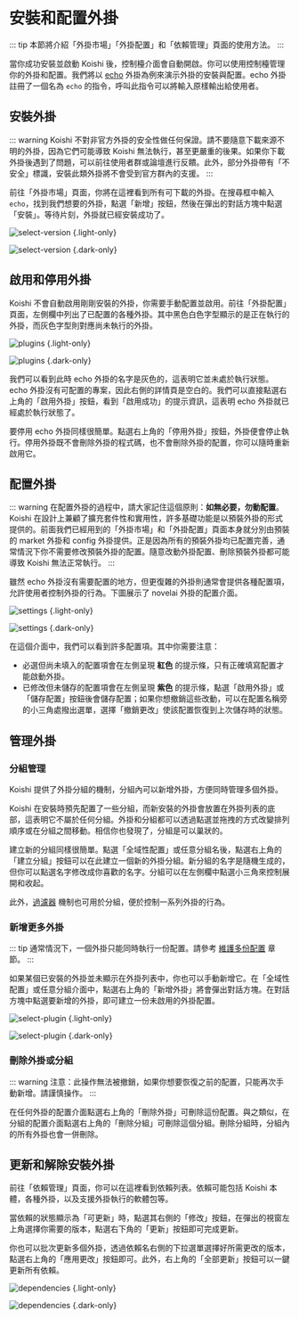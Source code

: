 # 安裝和配置外掛

::: tip
本節將介紹「外掛市場」「外掛配置」和「依賴管理」頁面的使用方法。
:::

當你成功安裝並啟動 Koishi 後，控制檯介面會自動開啟。你可以使用控制檯管理你的外掛和配置。我們將以 [echo](../../plugins/common/echo.md) 外掛為例來演示外掛的安裝與配置。echo 外掛註冊了一個名為 `echo` 的指令，呼叫此指令可以將輸入原樣輸出給使用者。

## 安裝外掛

::: warning
Koishi 不對非官方外掛的安全性做任何保證。請不要隨意下載來源不明的外掛，因為它們可能導致 Koishi 無法執行，甚至更嚴重的後果。如果你下載外掛後遇到了問題，可以前往使用者群或論壇進行反饋。此外，部分外掛帶有「不安全」標識，安裝此類外掛將不會受到官方群內的支援。
:::

前往「外掛市場」頁面，你將在這裡看到所有可下載的外掛。在搜尋框中輸入 `echo`，找到我們想要的外掛，點選「新增」按鈕，然後在彈出的對話方塊中點選「安裝」。等待片刻，外掛就已經安裝成功了。

![select-version](/manual/console/select-version.light.webp) {.light-only}

![select-version](/manual/console/select-version.dark.webp) {.dark-only}

## 啟用和停用外掛

Koishi 不會自動啟用剛剛安裝的外掛，你需要手動配置並啟用。前往「外掛配置」頁面，左側欄中列出了已配置的各種外掛。其中<span class="light-only">黑色</span><span class="dark-only">白色</span>字型顯示的是正在執行的外掛，而灰色字型則對應尚未執行的外掛。

![plugins](/manual/console/plugins.light.webp) {.light-only}

![plugins](/manual/console/plugins.dark.webp) {.dark-only}

我們可以看到此時 echo 外掛的名字是灰色的，這表明它並未處於執行狀態。echo 外掛沒有可配置的專案，因此右側的詳情頁是空白的。我們可以直接點選右上角的「啟用外掛」按鈕，看到「啟用成功」的提示資訊，這表明 echo 外掛就已經處於執行狀態了。

要停用 echo 外掛同樣很簡單。點選右上角的「停用外掛」按鈕，外掛便會停止執行。停用外掛既不會刪除外掛的程式碼，也不會刪除外掛的配置，你可以隨時重新啟用它。

## 配置外掛

::: warning
在配置外掛的過程中，請大家記住這個原則：**如無必要，勿動配置**。Koishi 在設計上兼顧了擴充套件性和實用性，許多基礎功能是以預裝外掛的形式提供的。前面我們已經用到的「外掛市場」和「外掛配置」頁面本身就分別由預裝的 market 外掛和 config 外掛提供。正是因為所有的預裝外掛均已配置完善，通常情況下你不需要修改預裝外掛的配置。隨意改動外掛配置、刪除預裝外掛都可能導致 Koishi 無法正常執行。
:::

雖然 echo 外掛沒有需要配置的地方，但更復雜的外掛則通常會提供各種配置項，允許使用者控制外掛的行為。下圖展示了 novelai 外掛的配置介面。

![settings](/manual/console/settings.light.webp) {.light-only}

![settings](/manual/console/settings.dark.webp) {.dark-only}

在這個介面中，我們可以看到許多配置項。其中你需要注意：

- 必選但尚未填入的配置項會在左側呈現 <span style="font-weight: bold; color: var(--vp-c-red-light)">紅色</span> 的提示條，只有正確填寫配置才能啟動外掛。
- 已修改但未儲存的配置項會在左側呈現 <span style="font-weight: bold; color: var(--vp-c-brand)">紫色</span> 的提示條，點選「啟用外掛」或「儲存配置」按鈕後會儲存配置；如果你想撤銷這些改動，可以在配置名稱旁的小三角處撥出選單，選擇「撤銷更改」使該配置恢復到上次儲存時的狀態。

## 管理外掛

### 分組管理

Koishi 提供了外掛分組的機制，分組內可以新增外掛，方便同時管理多個外掛。

Koishi 在安裝時預先配置了一些分組，而新安裝的外掛會放置在外掛列表的底部，這表明它不屬於任何分組。外掛和分組都可以透過點選並拖拽的方式改變排列順序或在分組之間移動。相信你也發現了，分組是可以巢狀的。

建立新的分組同樣很簡單。點選「全域性配置」或任意分組名後，點選右上角的「建立分組」按鈕可以在此建立一個新的外掛分組。新分組的名字是隨機生成的，但你可以點選名字修改成你喜歡的名字。分組可以在左側欄中點選小三角來控制展開和收起。

此外，[過濾器](../usage/filter.md) 機制也可用於分組，便於控制一系列外掛的行為。

### 新增更多外掛

::: tip
通常情況下，一個外掛只能同時執行一份配置。請參考 [維護多份配置](../recipe/multiple.md) 章節。
:::

如果某個已安裝的外掛並未顯示在外掛列表中，你也可以手動新增它。在「全域性配置」或任意分組介面中，點選右上角的「新增外掛」將會彈出對話方塊。在對話方塊中點選要新增的外掛，即可建立一份未啟用的外掛配置。

![select-plugin](/manual/console/select-plugin.light.webp) {.light-only}

![select-plugin](/manual/console/select-plugin.dark.webp) {.dark-only}

### 刪除外掛或分組

::: warning
注意：此操作無法被撤銷，如果你想要恢復之前的配置，只能再次手動新增。請謹慎操作。
:::

在任何外掛的配置介面點選右上角的「刪除外掛」可刪除這份配置。與之類似，在分組的配置介面點選右上角的「刪除分組」可刪除這個分組。刪除分組時，分組內的所有外掛也會一併刪除。

## 更新和解除安裝外掛

前往「依賴管理」頁面，你可以在這裡看到依賴列表。依賴可能包括 Koishi 本體，各種外掛，以及支援外掛執行的軟體包等。

當依賴的狀態顯示為「可更新」時，點選其右側的「修改」按鈕，在彈出的視窗左上角選擇你需要的版本，點選右下角的「更新」按鈕即可完成更新。

你也可以批次更新多個外掛，透過依賴名右側的下拉選單選擇好所需更改的版本，點選右上角的「應用更改」按鈕即可。此外，右上角的「全部更新」按鈕可以一鍵更新所有依賴。

![dependencies](/manual/console/dependencies.light.webp) {.light-only}

![dependencies](/manual/console/dependencies.dark.webp) {.dark-only}
